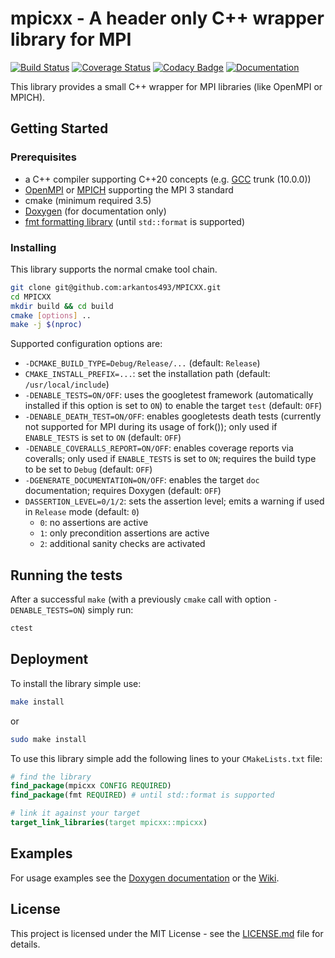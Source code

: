 # mpicxx - A header only C++ wrapper library for MPI

[![Build Status](https://travis-ci.org/arkantos493/MPICXX.svg?branch=master)](https://travis-ci.org/arkantos493/MPICXX)
[![Coverage Status](https://coveralls.io/repos/github/arkantos493/MPICXX/badge.svg?branch=master)](https://coveralls.io/github/arkantos493/MPICXX?branch=master)
[![Codacy Badge](https://api.codacy.com/project/badge/Grade/9088a6289f864f19ba5869e103925b30)](https://www.codacy.com/manual/arkantos493/MPICXX?utm_source=github.com&amp;utm_medium=referral&amp;utm_content=arkantos493/MPICXX&amp;utm_campaign=Badge_Grade)
[![Documentation](https://codedocs.xyz/arkantos493/MPICXX.svg)](https://codedocs.xyz/arkantos493/MPICXX/)

This library provides a small C++ wrapper for MPI libraries (like OpenMPI or MPICH).

## Getting Started

### Prerequisites

- a C++ compiler supporting C++20 concepts (e.g. [GCC](https://gcc.gnu.org/) trunk (10.0.0))
- [OpenMPI](https://www.open-mpi.org/) or [MPICH](https://www.mpich.org/) supporting the MPI 3 standard
- cmake (minimum required 3.5)
- [Doxygen](http://www.doxygen.nl/) (for documentation only)
- [fmt formatting library](https://github.com/fmtlib/fmt) (until `std::format` is supported)

### Installing

This library supports the normal cmake tool chain.
```bash
git clone git@github.com:arkantos493/MPICXX.git
cd MPICXX
mkdir build && cd build
cmake [options] ..
make -j $(nproc)
```
Supported configuration options are:
- `-DCMAKE_BUILD_TYPE=Debug/Release/...` (default: `Release`)
- `CMAKE_INSTALL_PREFIX=...`: set the installation path (default: `/usr/local/include`)
- `-DENABLE_TESTS=ON/OFF`: uses the googletest framework (automatically installed if this option is set to `ON`) to enable the target `test` (default: `OFF`)
- `-DENABLE_DEATH_TEST=ON/OFF`: enables googletests death tests (currently not supported for MPI during its usage of fork()); only used if `ENABLE_TESTS` is set to `ON` (default: `OFF`)
- `-DENABLE_COVERALLS_REPORT=ON/OFF`: enables coverage reports via coveralls; only used if `ENABLE_TESTS` is set to `ON`; requires the build type to be set to `Debug` (default: `OFF`)
- `-DGENERATE_DOCUMENTATION=ON/OFF`: enables the target `doc` documentation; requires Doxygen (default: `OFF`)
- `DASSERTION_LEVEL=0/1/2`: sets the assertion level; emits a warning if used in `Release` mode (default: `0`)
   - `0`: no assertions are active
   - `1`: only precondition assertions are active
   - `2`: additional sanity checks are activated

## Running the tests

After a successful `make` (with a previously `cmake` call with option `-DENABLE_TESTS=ON`) simply run:
```bash
ctest
```

## Deployment

To install the library simple use:
```bash
make install
```
or
```bash
sudo make install
```
To use this library simple add the following lines to your `CMakeLists.txt` file:
```cmake
# find the library
find_package(mpicxx CONFIG REQUIRED)
find_package(fmt REQUIRED) # until std::format is supported

# link it against your target
target_link_libraries(target mpicxx::mpicxx)
```

## Examples
For usage examples see the [Doxygen documentation](https://codedocs.xyz/arkantos493/MPICXX/) or the [Wiki](https://github.com/arkantos493/MPICXX/wiki).

## License

This project is licensed under the MIT License - see the [LICENSE.md](LICENSE.md) file for details.
